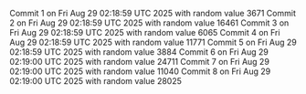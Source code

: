 Commit 1 on Fri Aug 29 02:18:59 UTC 2025 with random value 3671
Commit 2 on Fri Aug 29 02:18:59 UTC 2025 with random value 16461
Commit 3 on Fri Aug 29 02:18:59 UTC 2025 with random value 6065
Commit 4 on Fri Aug 29 02:18:59 UTC 2025 with random value 11771
Commit 5 on Fri Aug 29 02:18:59 UTC 2025 with random value 3884
Commit 6 on Fri Aug 29 02:19:00 UTC 2025 with random value 24711
Commit 7 on Fri Aug 29 02:19:00 UTC 2025 with random value 11040
Commit 8 on Fri Aug 29 02:19:00 UTC 2025 with random value 28025
